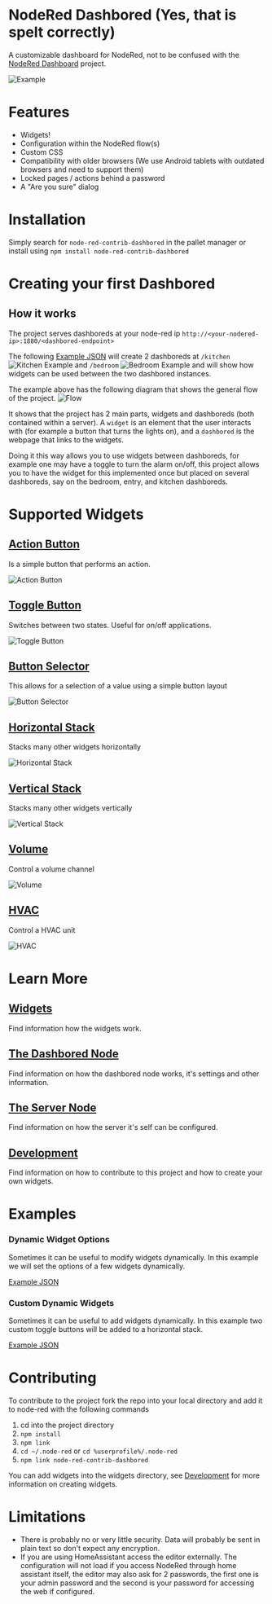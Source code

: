 # NodeRed Dashbored (Yes, that is spelt correctly)
A customizable dashboard for NodeRed, not to be confused with the [NodeRed Dashboard](https://github.com/node-red/node-red-dashboard) project.

![Example](https://raw.githubusercontent.com/haydendonald/NodeRed-Dashbored/main/img/example.png)

# Features
* Widgets!
* Configuration within the NodeRed flow(s)
* Custom CSS
* Compatibility with older browsers (We use Android tablets with outdated browsers and need to support them)
* Locked pages / actions behind a password
* A "Are you sure" dialog

# Installation
Simply search for `node-red-contrib-dashbored` in the pallet manager or install using `npm install node-red-contrib-dashbored`

# Creating your first Dashbored
## How it works
The project serves dashboreds at your node-red ip `http://<your-nodered-ip>:1880/<dashbored-endpoint>`

The following [Example JSON](https://github.com/haydendonald/NodeRed-Dashbored/blob/main/examples/defaultExample.json) will create 2 dashboreds at `/kitchen`
![Kitchen Example](https://raw.githubusercontent.com/haydendonald/NodeRed-Dashbored/main/img/kitchenExample.png)
 and `/bedroom`
 ![Bedroom Example](https://raw.githubusercontent.com/haydendonald/NodeRed-Dashbored/main/img/bedroomExample.png)
and will show how widgets can be used between the two dashbored instances.

The example above has the following diagram that shows the general flow of the project.
![Flow](https://raw.githubusercontent.com/haydendonald/NodeRed-Dashbored/main/img/exampleflow.png)

It shows that the project has 2 main parts, widgets and dashboreds (both contained within a server). A `widget` is an element that the user interacts with (for example a button that turns the lights on), and a `dashbored` is the webpage that links to the widgets.

Doing it this way allows you to use widgets between dashboreds, for example one may have a toggle to turn the alarm on/off, this project allows you to have the widget for this implemented once but placed on several dashboreds, say on the bedroom, entry, and kitchen dashboreds.


# Supported Widgets
## [Action Button](https://github.com/haydendonald/NodeRed-Dashbored/blob/main/doc/widgetTypes/actionButton.md)
Is a simple button that performs an action.

![Action Button](https://raw.githubusercontent.com/haydendonald/NodeRed-Dashbored/main/img/widgets/actionButton.png)

## [Toggle Button](https://github.com/haydendonald/NodeRed-Dashbored/blob/main/doc/widgetTypes/toggleButton.md)
Switches between two states. Useful for on/off applications.

![Toggle Button](https://raw.githubusercontent.com/haydendonald/NodeRed-Dashbored/main/img/widgets/toggleButton.png)

## [Button Selector](https://github.com/haydendonald/NodeRed-Dashbored/blob/main/doc/widgetTypes/buttonSelector.md)
This allows for a selection of a value using a simple button layout

![Button Selector](https://raw.githubusercontent.com/haydendonald/NodeRed-Dashbored/main/img/widgets/buttonSelector.png)

## [Horizontal Stack](https://github.com/haydendonald/NodeRed-Dashbored/blob/main/doc/widgetTypes/horizontalStack.md)
Stacks many other widgets horizontally

![Horizontal Stack](https://raw.githubusercontent.com/haydendonald/NodeRed-Dashbored/main/img/widgets/horStack.png)

## [Vertical Stack](https://github.com/haydendonald/NodeRed-Dashbored/blob/main/doc/widgetTypes/verticalStack.md)
Stacks many other widgets vertically

![Vertical Stack](https://raw.githubusercontent.com/haydendonald/NodeRed-Dashbored/main/img/widgets/vertStack.png)

## [Volume](https://github.com/haydendonald/NodeRed-Dashbored/blob/main/doc/widgetTypes/volume.md)
Control a volume channel

![Volume](https://raw.githubusercontent.com/haydendonald/NodeRed-Dashbored/main/img/widgets/volume.png)

## [HVAC](https://github.com/haydendonald/NodeRed-Dashbored/blob/main/doc/widgetTypes/HVAC.md)
Control a HVAC unit

![HVAC](https://raw.githubusercontent.com/haydendonald/NodeRed-Dashbored/main/img/widgets/HVAC.png)


# Learn More
## [Widgets](https://github.com/haydendonald/NodeRed-Dashbored/blob/main/doc/widget.md)
Find information how the widgets work.

## [The Dashbored Node](https://github.com/haydendonald/NodeRed-Dashbored/blob/main/doc/dashbored.md)
Find information on how the dashbored node works, it's settings and other information.

## [The Server Node](https://github.com/haydendonald/NodeRed-Dashbored/blob/main/doc/server.md)
Find information on how the server it's self can be configured.

## [Development](https://github.com/haydendonald/NodeRed-Dashbored/blob/main/doc/development.md)
Find information on how to contribute to this project and how to create your own widgets.

# Examples
### Dynamic Widget Options
Sometimes it can be useful to modify widgets dynamically. In this example we will set the options of a few widgets dynamically.

[Example JSON](https://github.com/haydendonald/NodeRed-Dashbored/blob/main/examples/dynamicWidgetOptions.json)

### Custom Dynamic Widgets
Sometimes it can be useful to add widgets dynamically. In this example two custom toggle buttons will be added to a horizontal stack.

[Example JSON](https://github.com/haydendonald/NodeRed-Dashbored/blob/main/examples/customWidgets.json)

# Contributing
To contribute to the project fork the repo into your local directory and add it to node-red with the following commands
1. cd into the project directory
2. `npm install`
3. `npm link`
4. `cd ~/.node-red` or `cd %userprofile%/.node-red`
5. `npm link node-red-contrib-dashbored`

You can add widgets into the widgets directory, see [Development](https://github.com/haydendonald/NodeRed-Dashbored/blob/main/doc/development.md) for more information on creating widgets.


# Limitations
* There is probably no or very little security. Data will probably be sent in plain text so don't expect any encryption.
* If you are using HomeAssistant access the editor externally. The configuration will not load if you access NodeRed through home assistant itself, the editor may also ask for 2 passwords, the first one is your admin password and the second is your password for accessing the web if configured.
